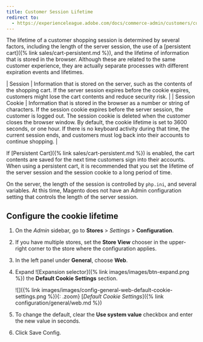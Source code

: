 ```yaml
---
title: Customer Session Lifetime
redirect to:
  - https://experienceleague.adobe.com/docs/commerce-admin/customers/customer-accounts/configure/customer-online-options.html
---
```


The lifetime of a customer shopping session is determined by several factors, including the length of the server session, the use of a [persistent cart]({% link sales/cart-persistent.md %}), and the lifetime of information that is stored in the browser. Although these are related to the same customer experience, they are actually separate processes with different expiration events and lifetimes.

| Session        | Information that is stored on the server, such as the contents of the shopping cart. If the server session expires before the cookie expires, customers might lose the cart contents and reduce security risk.     |
| Session Cookie | Information that is stored in the browser as a number or string of characters. If the session cookie expires before the server session, the customer is logged out. The session cookie is deleted when the customer closes the browser window. By default, the cookie lifetime is set to 3600 seconds, or one hour. If there is no keyboard activity during that time, the current session ends, and customers must log back into their accounts to continue shopping. |

If [Persistent Cart]({% link sales/cart-persistent.md %}) is enabled, the cart contents are saved for the next time customers sign into their accounts. When using a persistent cart, it is recommended that you set the lifetime of the server session and the session cookie to a long period of time.

On the server, the length of the session is controlled by `php.ini`, and several variables. At this time, Magento does not have an Admin configuration setting that controls the length of the server session.

## Configure the cookie lifetime

1. On the _Admin_ sidebar, go to **Stores** > _Settings_ > **Configuration**.

1. If you have multiple stores, set the **Store View** chooser in the upper-right corner to the store where the configuration applies.

1. In the left panel under **General**, choose **Web**.

1. Expand ![Expansion selector]({% link images/images/btn-expand.png %}) the **Default Cookie Settings** section.

   ![]({% link images/images/config-general-web-default-cookie-settings.png %}){: .zoom}
   [_Default Cookie Settings_]({% link configuration/general/web.md %})

1. To change the default, clear the **Use system value** checkbox and enter the new value in seconds.

1. Click <span class="btn">Save Config</span>.
